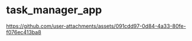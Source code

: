 # task_manager_app



https://github.com/user-attachments/assets/091cdd97-0d84-4a33-80fe-f076ec413ba8


